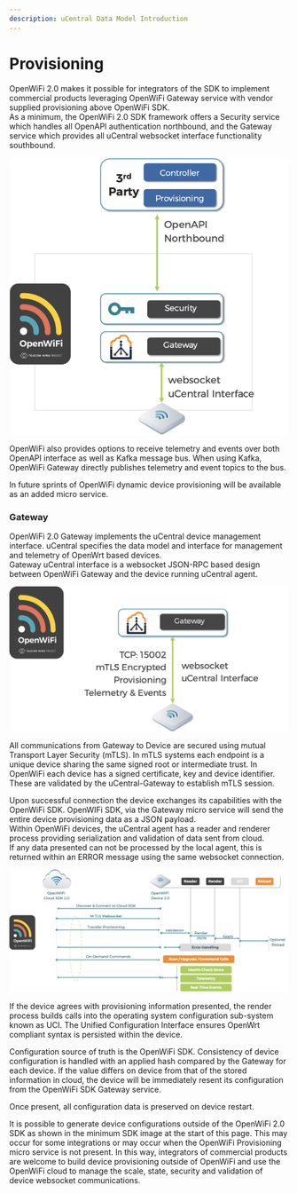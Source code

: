 ```yaml
---
description: uCentral Data Model Introduction
---
```


# Provisioning

OpenWiFi 2.0 makes it possible for integrators of the SDK to implement commercial products leveraging OpenWiFi Gateway service with vendor supplied provisioning above OpenWiFi SDK.  
As a minimum, the OpenWiFi 2.0 SDK framework offers a Security service which handles all OpenAPI authentication northbound, and the Gateway service which provides all uCentral websocket interface functionality southbound.

![Minimum 2.0 SDK - Assumes DB is either SQLite or PGSql](../.gitbook/assets/image%20%2828%29.png)

OpenWiFi also provides options to receive telemetry and events over both OpenAPI interface as well as Kafka message bus. When using Kafka, OpenWiFi Gateway directly publishes telemetry and event topics to the bus.

In future sprints of OpenWiFi dynamic device provisioning will be available as an added micro service. 

### Gateway

OpenWiFi 2.0 Gateway implements the uCentral device management interface. uCentral specifies the data model and interface for management and telemetry of OpenWrt based devices.   
Gateway uCentral interface is a websocket JSON-RPC based design between OpenWiFi Gateway and the device running uCentral agent.

![Southbound Interface to Devices](../.gitbook/assets/image%20%2831%29.png)

  
All communications from Gateway to Device are secured using mutual Transport Layer Security \(mTLS\). In mTLS systems each endpoint is a unique device sharing the same signed root or intermediate trust. In OpenWiFi each device has a signed certificate, key and device identifier. These are validated by the uCentral-Gateway to establish mTLS session. 

Upon successful connection the device exchanges its capabilities with the OpenWiFi SDK. OpenWIFi SDK, via the Gateway micro service will send the entire device provisioning data as a JSON payload.   
Within OpenWiFi devices, the uCentral agent has a reader and renderer process providing serialization and validation of data sent from cloud.   
If any data presented can not be processed by the local agent, this is returned within an ERROR message using the same websocket connection. 

![High Level SDK Gateway to uCentral Agent](../.gitbook/assets/image%20%2822%29.png)

  
If the device agrees with provisioning information presented, the render process builds calls into the operating system configuration sub-system known as UCI. The Unified Configuration Interface ensures OpenWrt compliant syntax is persisted within the device. 

Configuration source of truth is the OpenWiFi SDK. Consistency of device configuration is handled with an applied hash compared by the Gateway for each device. If the value differs on device from that of the stored information in cloud, the device will be immediately resent its configuration from the OpenWiFi SDK Gateway service. 

Once present, all configuration data is preserved on device restart.

It is possible to generate device configurations outside of the OpenWiFi 2.0 SDK as shown in the minimum SDK image at the start of this page. This may occur for some integrations or may occur when the OpenWiFi Provisioning micro service is not present. In this way, integrators of commercial products are welcome to build device provisioning outside of OpenWiFi and use the OpenWiFi cloud to manage the scale, state, security and validation of device websocket communications. 

